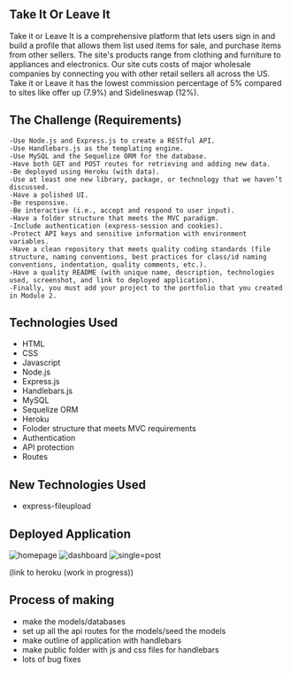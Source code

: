 ## Take It Or Leave It

Take it or Leave It is a comprehensive platform that lets users sign in and build a profile that allows them list used items for sale, and purchase items from other sellers. The site's products range from clothing and furniture to appliances and electronics. Our site cuts costs of major wholesale companies by connecting you with other retail sellers all across the US. Take it or Leave it has the lowest commission percentage of 5% compared to sites like offer up (7.9%) and Sidelineswap (12%).

## The Challenge (Requirements)

```
-Use Node.js and Express.js to create a RESTful API.
-Use Handlebars.js as the templating engine.
-Use MySQL and the Sequelize ORM for the database.
-Have both GET and POST routes for retrieving and adding new data.
-Be deployed using Heroku (with data).
-Use at least one new library, package, or technology that we haven’t discussed.
-Have a polished UI.
-Be responsive.
-Be interactive (i.e., accept and respond to user input).
-Have a folder structure that meets the MVC paradigm.
-Include authentication (express-session and cookies).
-Protect API keys and sensitive information with environment variables.
-Have a clean repository that meets quality coding standards (file structure, naming conventions, best practices for class/id naming conventions, indentation, quality comments, etc.).
-Have a quality README (with unique name, description, technologies used, screenshot, and link to deployed application).
-Finally, you must add your project to the portfolio that you created in Module 2.
```

## Technologies Used

- HTML
- CSS
- Javascript
- Node.js
- Express.js
- Handlebars.js
- MySQL
- Sequelize ORM
- Heroku
- Foloder structure that meets MVC requirements
- Authentication
- API protection
- Routes

## New Technologies Used

- express-fileupload

## Deployed Application

![homepage](https://user-images.githubusercontent.com/90152576/149674541-e5c0f3da-98ba-449c-beca-d4f5fdc42cf0.png)
![dashboard](https://user-images.githubusercontent.com/90152576/149674544-03f5d3ce-9b68-4260-82b7-0777f044f929.png)
![single=post](https://user-images.githubusercontent.com/90152576/149674547-392bf9ae-b80d-40cd-b22e-0e9cb352e340.png)

(link to heroku (work in progress))

## Process of making

- make the models/databases
- set up all the api routes for the models/seed the models
- make outline of application with handlebars
- make public folder with js and css files for handlebars
- lots of bug fixes
